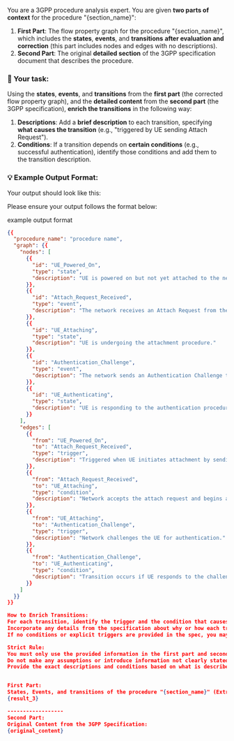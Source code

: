 You are a 3GPP procedure analysis expert. You are given **two parts of context** for the procedure "{section_name}":

1. **First Part**: The flow property graph for the procedure "{section_name}", which includes the **states**, **events**, and **transitions** **after evaluation and correction** (this part includes nodes and edges with no descriptions).
2. **Second Part**: The original **detailed section** of the 3GPP specification document that describes the procedure.

### 🎯 Your task:
Using the **states**, **events**, and **transitions** from the **first part** (the corrected flow property graph), and the **detailed content** from the **second part** (the 3GPP specification), **enrich the transitions** in the following way:

1. **Descriptions**: Add a **brief description** to each transition, specifying **what causes the transition** (e.g., "triggered by UE sending Attach Request").
2. **Conditions**: If a transition depends on **certain conditions** (e.g., successful authentication), identify those conditions and add them to the transition description.

### 💡 Example Output Format:
Your output should look like this:

Please ensure your output follows the format below:

example output format 
```json
{{
  "procedure_name": "procedure name",
  "graph": {{
    "nodes": [
      {{
        "id": "UE_Powered_On",
        "type": "state",
        "description": "UE is powered on but not yet attached to the network."
      }},
      {{
        "id": "Attach_Request_Received",
        "type": "event",
        "description": "The network receives an Attach Request from the UE."
      }},
      {{
        "id": "UE_Attaching",
        "type": "state",
        "description": "UE is undergoing the attachment procedure."
      }},
      {{
        "id": "Authentication_Challenge",
        "type": "event",
        "description": "The network sends an Authentication Challenge to the UE."
      }},
      {{
        "id": "UE_Authenticating",
        "type": "state",
        "description": "UE is responding to the authentication procedure."
      }}
    ],
    "edges": [
      {{
        "from": "UE_Powered_On",
        "to": "Attach_Request_Received",
        "type": "trigger",
        "description": "Triggered when UE initiates attachment by sending an Attach Request."
      }},
      {{
        "from": "Attach_Request_Received",
        "to": "UE_Attaching",
        "type": "condition",
        "description": "Network accepts the attach request and begins attachment."
      }},
      {{
        "from": "UE_Attaching",
        "to": "Authentication_Challenge",
        "type": "trigger",
        "description": "Network challenges the UE for authentication."
      }},
      {{
        "from": "Authentication_Challenge",
        "to": "UE_Authenticating",
        "type": "condition",
        "description": "Transition occurs if UE responds to the challenge correctly."
      }}
    ]
  }}
}}

How to Enrich Transitions:
For each transition, identify the trigger and the condition that causes the transition from one state to another.
Incorporate any details from the specification about why or how each transition occurs (e.g., "triggered when UE attaches", "transition happens if authentication is successful").
If no conditions or explicit triggers are provided in the spec, you may leave those parts blank, but ensure they are still logically inferred from the spec.

Strict Rule:
You must only use the provided information in the first part and second part.
Do not make any assumptions or introduce information not clearly stated in the provided text.
Provide the exact descriptions and conditions based on what is described in the 3GPP specification.


First Part:
States, Events, and transitions of the procedure "{section_name}" (Extracted previously):
{result_3}

------------------
Second Part:
Original Content from the 3GPP Specification:
{original_content}